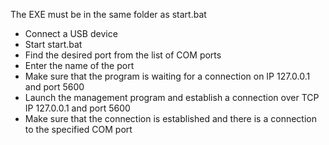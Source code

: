 The EXE must be in the same folder as start.bat

- Connect a USB device
- Start start.bat
- Find the desired port from the list of COM ports
- Enter the name of the port
- Make sure that the program is waiting for a connection on IP 127.0.0.1 and port 5600
- Launch the management program and establish a connection over TCP IP 127.0.0.1 and port 5600
- Make sure that the connection is established and there is a connection to the specified COM port
